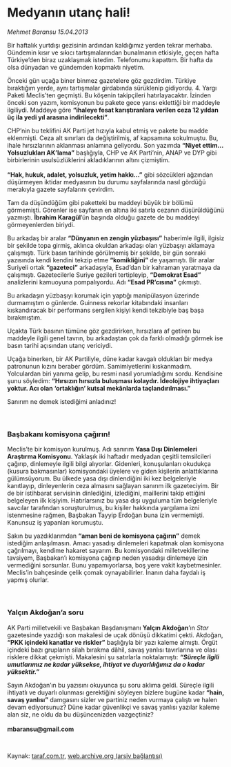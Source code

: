 # Medyanın utanç hali! 

*Mehmet Baransu 15.04.2013*

<div class="yazi"><p>Bir haftalık yurtdışı gezisinin ardından kaldığımız yerden tekrar merhaba. Gündemin kısır ve sıkıcı tartışmalarından bunalmanın etkisiyle, geçen hafta Türkiye’den biraz uzaklaşmak istedim. Telefonumu kapattım. Bir hafta da olsa dünyadan ve gündemden kopmaktı niyetim. </p>
<p>Önceki gün uçağa biner binmez gazetelere göz gezdirdim. Türkiye bıraktığım yerde, aynı tartışmalar girdabında sürüklenip gidiyordu. 4. Yargı Paketi Meclis’ten geçmişti. Bu köşenin takipçileri hatırlayacaktır. İzinden önceki son yazım, komisyonun bu pakete gece yarısı eklettiği bir maddeyle ilgiliydi. Maddeye göre <b>“ihaleye fesat karıştıranlara verilen ceza 12 yıldan üç ila yedi yıl arasına indirilecekti”</b>. </p>
<p>CHP’nin bu teklifini AK Parti jet hızıyla kabul etmiş ve pakete bu madde eklenmişti. Ceza alt sınırları da değiştirilmiş, af kapsamına sokulmuştu. Bu, ihale hırsızlarının aklanması anlamına geliyordu. Son yazımda <b>“Niyet ettim... Yolsuzlukları AK’lama”</b> başlığıyla, CHP ve AK Parti’nin, ANAP ve DYP gibi birbirlerinin usulsüzlüklerini akladıklarının altını çizmiştim.<br/><br/><b>“Hak, hukuk, adalet, yolsuzluk, yetim hakkı...”</b> gibi sözcükleri ağzından düşürmeyen iktidar medyasının bu durumu sayfalarında nasıl gördüğü merakıyla gazete sayfalarını çevirdim. </p>
<p>Tam da düşündüğüm gibi paketteki bu maddeyi büyük bir bölümü görmemişti. Görenler ise sayfanın en altına iki satırla cezanın düşürüldüğünü yazmıştı. <b>İbrahim Karagül</b>’ün başında olduğu gazete de bu maddeyi görmeyenlerden biriydi. </p>
<p>Bu arkadaş bir aralar <b>“Dünyanın en zengin yüzbaşısı”</b> haberimle ilgili, ilgisiz bir şekilde topa girmiş, aklınca okuldan arkadaşı olan yüzbaşıyı aklamaya çalışmıştı. Türk basın tarihinde görülmemiş bir şekilde, bir gün sonraki yazısında kendi kendini tekzip etme <b>“komikliğini”</b> de yaşamıştı. Bir aralar Suriyeli ortak <b>“gazeteci”</b> arkadaşıyla, Esad’dan bir kahraman yaratmaya da çalışmıştı. Gazetecilerle Suriye gezileri tertipleyip, <b>“Demokrat Esad”</b> analizlerini kamuoyuna pompalıyordu. Adı <b>“Esad PR’cısına”</b> çıkmıştı. </p>
<p>Bu arkadaşın yüzbaşıyı korumak için yaptığı manipülasyon üzerinde durmamıştım o günlerde. Guinness rekorlar kitabındaki insanları kıskandıracak bir performans sergilen kişiyi kendi tekzibiyle baş başa bırakmıştım. </p>
<p>Uçakta Türk basının tümüne göz gezdirirken, hırsızlara af getiren bu maddeyle ilgili genel tavrın, bu arkadaştan çok da farklı olmadığı görmek ise basın tarihi açısından utanç vericiydi. </p>
<p>Uçağa binerken, bir AK Partiliyle, düne kadar kavgalı oldukları bir medya patronunun kızını beraber gördüm. Samimiyetlerini kıskanmadım. Yolculardan biri yanıma gelip, bu resmi nasıl yorumladığımı sordu. Kendisine şunu söyledim: <b>“Hırsızın hırsızla buluşması kolaydır. İdeolojiye ihtiyaçları yoktur. Acı olan ‘ortaklığın’ kutsal mekânlarda taçlandırılması.”</b> </p>
<p>Sanırım ne demek istediğimi anladınız!<br/><br/><br/></p>
<h3>Başbakanı komisyona çağırın!</h3>
<p>Meclis’te bir komisyon kurulmuş. Adı sanırım <b>Yasa Dışı Dinlemeleri Araştırma Komisyonu</b>. Yaklaşık iki haftadır medyadan çeşitli temsilcileri çağırıp, dinlemeyle ilgili bilgi alıyorlar. Gidenleri, konuşulanları okudukça (kusura bakmasınlar) komisyondaki üyelere ve giden kişilerin anlattıklarına gülümsüyorum. Bu ülkede yasa dışı dinlendiğini iki kez belgeleriyle kanıtlayıp, dinleyenlerin ceza almasını sağlayan sanırım ilk gazeteciyim. Bir de bir istihbarat servisinin dinlediğini, izlediğini, maillerini takip ettiğini belgeleyen ilk kişiyim. Hatırlarsınız bu yasa dışı uyguluma tüm belgeleriyle savcılar tarafından soruşturulmuş, bu kişiler hakkında yargılama izni istenmesine rağmen, Başbakan Tayyip Erdoğan buna izin vermemişti. Kanunsuz iş yapanları korumuştu. </p>
<p>Sakın bu yazdıklarımdan <b>“aman beni de komisyona çağırın”</b> demek istediğim anlaşılmasın. Amacı yasadışı dinlemeleri kapatmak olan komisyona çağrılmayı, kendime hakaret sayarım. Bu komisyondaki milletvekillerine tavsiyem, Başbakan’ı komisyona çağırıp neden yasadışı dinlemeye izin vermediğini sorsunlar. Bunu yapamıyorlarsa, boş yere vakit kaybetmesinler. Meclis’in bahçesinde çelik çomak oynayabilirler. İnanın daha faydalı iş yapmış olurlar.<br/><br/><br/></p>
<h3>Yalçın Akdoğan’a soru</h3>
<p>AK Parti milletvekili ve Başbakan Başdanışmanı <b>Yalçın Akdoğan</b>’ın <i>Star</i> gazetesinde yazdığı son makalesi de uçak dönüşü dikkatimi çekti. Akdoğan, <b>“PKK içindeki kanatlar ve riskler”</b> başlığıyla bir yazı kaleme almıştı. Örgüt içindeki bazı grupların silah bırakma dâhil, savaş yanlısı tavırlarına ve olası risklere dikkat çekmişti. Makalesini şu satırlarla noktalamıştı: <b><i>“Süreçle ilgili umutlarımız ne kadar yüksekse, ihtiyat ve duyarlılığımız da o kadar yüksektir.”</i></b></p>
<p>Sayın Akdoğan’ın bu yazısını okuyunca şu soru aklıma geldi. Süreçle ilgili ihtiyatlı ve duyarlı olunması gerektiğini söyleyen bizlere bugüne kadar <b>“hain, savaş yanlısı”</b> damgasını sizler ve partiniz neden vurmaya çalıştı ve halen devam ediyorsunuz? Düne kadar güvenlikçi ve savaş yanlısı yazılar kaleme alan siz, ne oldu da bu düşüncenizden vazgeçtiniz?<br/><br/><b>mbaransu@gmail.com</b></p>
<p> </p>
</div>

Kaynak: [taraf.com.tr](http://www.taraf.com.tr/mehmet-baransu/makale-medyanin-utanc-hali.htm), [web.archive.org (arşiv bağlantısı)](http://web.archive.org/web/20131107024446/http://www.taraf.com.tr/mehmet-baransu/makale-medyanin-utanc-hali.htm)
